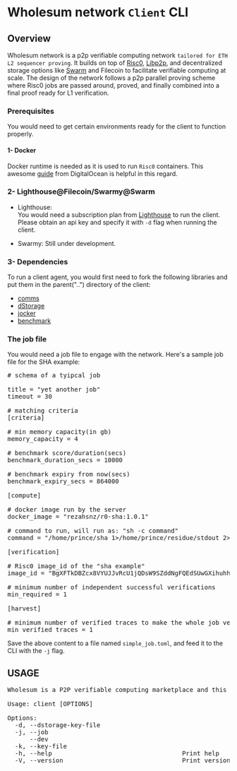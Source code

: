 
# Wholesum network `Client` CLI

## Overview

Wholesum network is a p2p verifiable computing network `tailored for ETH L2 sequencer proving`. It builds on top of [Risc0](https://risczero.com/), [Libp2p](https://libp2p.io), and decentralized storage options like [Swarm](https://ethswarm.org) and Filecoin to facilitate verifiable computing at scale. The design of the network follows a p2p parallel proving scheme where Risc0 jobs are passed around, proved, and finally combined into a final proof ready for L1 verification.

### Prerequisites

You would need to get certain environments ready for the client to function properly.

#### 1- Docker

Docker runtime is needed as it is used to run `Risc0` containers. This awesome [guide](https://www.digitalocean.com/community/tutorials/how-to-install-and-use-docker-on-ubuntu-20-04) from DigitalOcean is helpful in this regard.

### 2- Lighthouse@Filecoin/Swarmy@Swarm

- Lighthouse:  
  You would need a subscription plan from [Lighthouse](https://docs.lighthouse.storage/lighthouse-1/quick-start) to run the client. Please obtain an api key and specify it with `-d` flag when running the client.
  
- Swarmy:
  Still under development.
  

### 3- Dependencies

To run a client agent, you would first need to fork the following libraries and put them in the parent("..") directory of the client:

- [comms](https://github.com/WholesumNet/comms)
- [dStorage](https://github.com/WholesumNet/dStorage)
- [jocker](https://github.com/WholesumNet/jocker)
- [benchmark](https://github.com/WholesumNet/benchmark)

### The job file
You would need a job file to engage with the network. Here's a sample job file for the SHA example:
<pre>
# schema of a tyipcal job

title = "yet another job"
timeout = 30

# matching criteria
[criteria]

# min memory capacity(in gb)
memory_capacity = 4

# benchmark score/duration(secs)
benchmark_duration_secs = 10000

# benchmark expiry from now(secs)
benchmark_expiry_secs = 864000

[compute]

# docker image run by the server
docker_image = "rezahsnz/r0-sha:1.0.1"

# command to run, will run as: "sh -c command"
command = "/home/prince/sha 1>/home/prince/residue/stdout 2>/home/prince/residue/stderr"

[verification]

# Risc0 image_id of the "sha example"
image_id = "BgXFTkDBZcx8VYUJJvRcU1jQDsW9SZddNgFQEdSUwGXihuhhd" 

# minimum number of independent successful verifications
min_required = 1

[harvest]

# minimum number of verified traces to make the whole job verified and done
min_verified_traces = 1
</pre>

Save the above content to a file named `simple_job.toml`, and feed it to the CLI with the `-j` flag.

## USAGE

<pre>
Wholesum is a P2P verifiable computing marketplace and this program is a CLI for client nodes.

Usage: client [OPTIONS]

Options:
  -d, --dstorage-key-file <DSTORAGE_KEY_FILE>  
  -j, --job <JOB>                              
      --dev                                    
  -k, --key-file <KEY_FILE>                    
  -h, --help                                   Print help
  -V, --version                                Print version

</pre>
